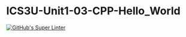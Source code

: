 # ICS3U-Unit1-03-CPP-Hello_World

[![GitHub's Super Linter](https://github.com/<OWNER>/<REPOSITORY>/workflows/GitHub's%20Super%20Linter/badge.svg)](https://github.com/<OWNER>/<REPOSITORY>/actions)
